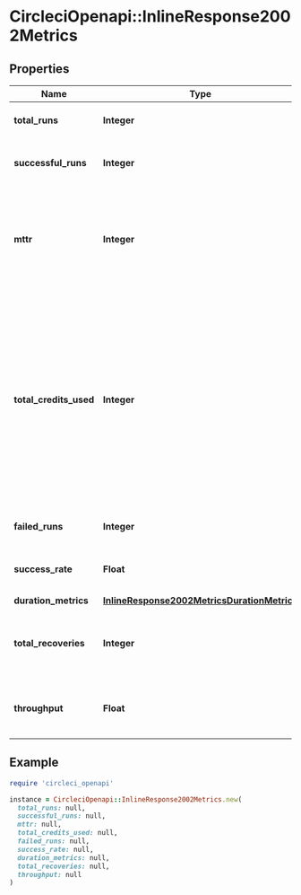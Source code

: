 # CircleciOpenapi::InlineResponse2002Metrics

## Properties

| Name | Type | Description | Notes |
| ---- | ---- | ----------- | ----- |
| **total_runs** | **Integer** | The total number of runs. |  |
| **successful_runs** | **Integer** | The number of successful runs. |  |
| **mttr** | **Integer** | The mean time to recovery (mean time between failures and their next success) in seconds. |  |
| **total_credits_used** | **Integer** | The total credits consumed by the workflow in the aggregation window. Note that Insights is not a real time financial reporting tool and should not be used for credit reporting. |  |
| **failed_runs** | **Integer** | The number of failed runs. |  |
| **success_rate** | **Float** | The ratio of successful runs / total runs. |  |
| **duration_metrics** | [**InlineResponse2002MetricsDurationMetrics**](InlineResponse2002MetricsDurationMetrics.md) |  |  |
| **total_recoveries** | **Integer** | The number of recovered workflow executions per day. |  |
| **throughput** | **Float** | The average number of runs per day. |  |

## Example

```ruby
require 'circleci_openapi'

instance = CircleciOpenapi::InlineResponse2002Metrics.new(
  total_runs: null,
  successful_runs: null,
  mttr: null,
  total_credits_used: null,
  failed_runs: null,
  success_rate: null,
  duration_metrics: null,
  total_recoveries: null,
  throughput: null
)
```

